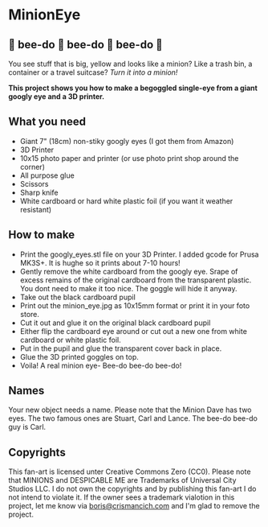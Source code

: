 
# MinionEye

## 🚨 bee-do 🚨 bee-do 🚨 bee-do 🚨
You see stuff that is big, yellow and looks like a minion? Like a trash bin, a container or a travel suitcase?
 *Turn it into a minion!*

**This project shows you how to make a begoggled single-eye from a giant googly eye and a 3D printer.**

## What you need

 - Giant 7" (18cm) non-stiky googly eyes (I got them from Amazon) 
 - 3D Printer
 - 10x15 photo paper and printer (or use photo print shop around the corner)
 - All purpose glue
 - Scissors
 - Sharp knife
 - White cardboard or hard white plastic foil (if you want it weather resistant)

## How to make

 - Print the googly_eyes.stl file on your 3D Printer. I added gcode for Prusa MK3S+. It is hughe so it prints about 7-10 hours!
 - Gently remove the white cardboard from the googly eye. Srape of excess remains of the original cardboard from the transparent plastic. You dont need to make it too nice. The goggle will hide it anyway.
 - Take out the black cardboard pupil
 - Print out the minion_eye.jpg as 10x15mm format or print it in your foto store.
 - Cut it out and glue it on the original black cardboard pupil
 - Either flip the cardboard eye around or cut out a new one from white cardboard or white plastic foil.
 - Put in the pupil and glue the transparent cover back in place.
 - Glue the 3D printed goggles on top.
 - Voila! A real minion eye- Bee-do bee-do bee-do!

## Names
Your new object needs a name. Please note that the Minion Dave has two eyes. The two famous ones are Stuart, Carl and Lance. The bee-do bee-do guy is Carl.

## Copyrights
This fan-art is licensed unter Creative Commons Zero (CC0).
Please note that MINIONS and DESPICABLE ME are Trademarks of Universal City Studios LLC.
I do not own the copyrights and by publishing this fan-art I do not intend to violate it.
If the owner sees a trademark vialotion in this project, let me know via boris@crismancich.com and I'm glad to remove the project.
